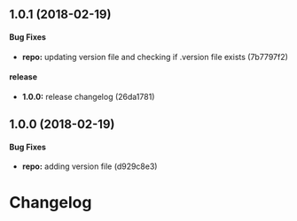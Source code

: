 ## 1.0.1 (2018-02-19)

#### Bug Fixes

* **repo:** updating version file and checking if .version file exists (7b7797f2)

#### release

* **1.0.0:** release changelog (26da1781)

## 1.0.0 (2018-02-19)

#### Bug Fixes

* **repo:** adding version file (d929c8e3)

# Changelog
